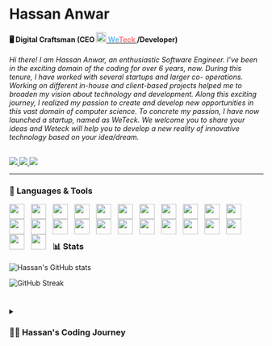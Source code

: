 # Hassan Anwar


**🖥️ Digital Craftsman (CEO 
<img width="20px" src="https://weteck.co/Weteck-4K.png" /><a href="https://linkedin.com/company/weteck" style="">
<span style="color:rgb(101, 188, 250)">We</span><span style="color:rgb(255,117,117)">Teck<span>
</a>
/Developer)**
<br/>
<br/>
_Hi there! I am Hassan Anwar, an enthusiastic Software Engineer. I’ve been in the exciting domain of the coding for over 6 years, now. During this tenure, I have worked with several startups and larger co- operations. Working on different in-house and client-based projects helped me to broaden my vision about technology and development. Along this exciting journey, I realized my passion to create and develop new opportunities in this vast domain of computer science. To concrete my passion, I have now launched a startup, named as WeTeck. We welcome you to share your ideas and Weteck will help you to develop a new reality of innovative technology based on your idea/dream._
<br/>
<br/>
<p align="left">
<a href="https://linkedin.com/in/hassan-algo">
   <img src="https://img.shields.io/badge/LinkedIn-0077B5?style=for-the-badge&logo=linkedin&logoColor=white" />
</a>
<a href="https://instagram.com/hassan.oppa">
   <img src="https://img.shields.io/badge/Instagram-E4405F?style=for-the-badge&logo=instagram&logoColor=white" />
</a>
<a href="https://discord.gg/user/algo#1996">
   <img src="https://img.shields.io/badge/Discord-5865F2?style=for-the-badge&logo=discord&logoColor=white" />
</a>
</p>
<hr>

### 🧰 Languages & Tools

<img  align="left" width="30px" style="padding-right:10px" src="https://cdn.jsdelivr.net/gh/devicons/devicon/icons/go/go-original.svg" />
<img align="left" width="30px" style="padding-right:10px" src="https://cdn.jsdelivr.net/gh/devicons/devicon/icons/react/react-original.svg">
<img align="left" width="30px" style="padding-right:10px" src="https://cdn.jsdelivr.net/gh/devicons/devicon/icons/cplusplus/cplusplus-original.svg">
<img align="left" width="30px" style="padding-right:10px" src="https://cdn.jsdelivr.net/gh/devicons/devicon/icons/csharp/csharp-original.svg">
<img align="left" width="30px" style="padding-right:10px" src="https://cdn.jsdelivr.net/gh/devicons/devicon/icons/javascript/javascript-original.svg">
<img align="left" width="30px" style="padding-right:10px" src="https://cdn.jsdelivr.net/gh/devicons/devicon/icons/typescript/typescript-original.svg">
<img align="left" width="30px" style="padding-right:10px" src="https://cdn.jsdelivr.net/gh/devicons/devicon/icons/php/php-original.svg" />
<img align="left" width="30px" style="padding-right:10px" src="https://cdn.jsdelivr.net/gh/devicons/devicon/icons/python/python-original.svg" />
<img align="left" width="30px" style="padding-right:10px" src="https://cdn.jsdelivr.net/gh/devicons/devicon/icons/java/java-original.svg" />
<img  align="left" width="30px" style="padding-right:10px" src="https://cdn.jsdelivr.net/gh/devicons/devicon/icons/nextjs/nextjs-original.svg" />
<img  align="left" width="30px" style="padding-right:10px" src="https://cdn.jsdelivr.net/gh/devicons/devicon/icons/electron/electron-original.svg" />
<img  align="left" width="30px" style="padding-right:10px" src="https://cdn.jsdelivr.net/gh/devicons/devicon/icons/nodejs/nodejs-original.svg" />
<img  align="left" width="30px" style="padding-right:10px" src="https://cdn.jsdelivr.net/gh/devicons/devicon/icons/mysql/mysql-original.svg" />
<img  align="left" width="30px" style="padding-right:10px" src="https://cdn.jsdelivr.net/gh/devicons/devicon/icons/mongodb/mongodb-original.svg" />
<img align="left" width="30px" style="padding-right:10px" src="https://cdn.jsdelivr.net/gh/devicons/devicon/icons/postgresql/postgresql-original.svg" />
<img align="left" width="30px" style="padding-right:10px"  src="https://cdn.jsdelivr.net/gh/devicons/devicon/icons/unity/unity-original.svg" />              
<img  align="left" width="30px" style="padding-right:10px" src="https://cdn.jsdelivr.net/gh/devicons/devicon/icons/android/android-original.svg" />
<img align="left" width="30px" style="padding-right:10px"  src="https://cdn.jsdelivr.net/gh/devicons/devicon/icons/linux/linux-original.svg" />
<img  align="left" width="30px" style="padding-right:10px" src="https://cdn.jsdelivr.net/gh/devicons/devicon/icons/git/git-original.svg" />
<img  align="left" width="30px" style="padding-right:10px" src="https://cdn.jsdelivr.net/gh/devicons/devicon/icons/github/github-original.svg" />
<img  align="left" width="30px" style="padding-right:10px" src="https://cdn.jsdelivr.net/gh/devicons/devicon/icons/html5/html5-original.svg" />
<img  align="left" width="30px" style="padding-right:10px" src="https://cdn.jsdelivr.net/gh/devicons/devicon/icons/css3/css3-original.svg" />
<img  align="left" width="30px" style="padding-right:10px" src="https://cdn.jsdelivr.net/gh/devicons/devicon/icons/tailwindcss/tailwindcss-original-wordmark.svg" />
<img align="left" width="30px" style="padding-right:10px"  src="https://cdn.jsdelivr.net/gh/devicons/devicon/icons/bash/bash-original.svg" />
          
<br>
<br>

#

### 📊 Stats

![Hassan's GitHub stats](https://github-readme-stats.vercel.app/api?username=hassan-algo&show_icons=true&theme=gruvbox)

![GitHub Streak](https://streak-stats.demolab.com?user=hassan-algo&theme=gruvbox&border_radius=4.5)

#

<details>
 <summary><h3>👨‍💻 Hassan's Coding Journey</h3></summary>
   I started my coding journey as a naive computer science student with a passion to learn everything I could about this programming world - code, unix, linux, hacking and game dev. It all started when I started wondering how games are made and I got a free membership plan of <a href="https://www.lynda.com.cach3.com">Lynda.com</a>. There I started learning about game dev. I didn't know what I was doing but It was fun. Then I got to my first programming course and my teacher told me that I would be a good computer scientist. It was amazing hearing those words. Things started to make sence to me. I loved it. I was good at it. I wanted to have a safe job and a career in game dev. But as I got older I understood that computer science is a vaste field. I started to discover more. I learned game dev, web dev, mobile dev and desktop app development. I was not the best in my class but I was the one people try to reach while having programming issues. Then I realised my obsession with learing is motivated from helping others. I wanted to create opportunities and then in March 2022, I started my own startup named "<a href="https://linkedin.com/company/weteck">WeTeck</a>" and in November 2022, I have 5 employees in my startup and we've taught 4 interns. My Dream is to make WeTeck one of the best companies of the world because I know I can do this.
